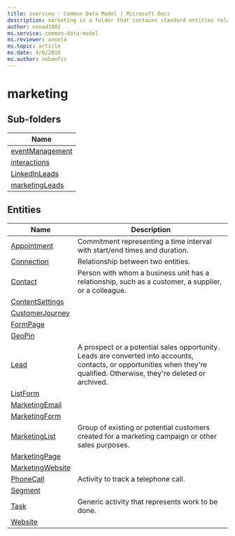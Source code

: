```yaml
---
title: overview - Common Data Model | Microsoft Docs
description: marketing is a folder that contains standard entities related to the Common Data Model.
author: nenad1002
ms.service: common-data-model
ms.reviewer: anneta
ms.topic: article
ms.date: 4/8/2019
ms.author: nebanfic
---
```


# marketing


## Sub-folders

|Name|
|---|
|[eventManagement](eventManagement/overview.md)|
|[interactions](interactions/overview.md)|
|[LinkedInLeads](LinkedInLeads/overview.md)|
|[marketingLeads](marketingLeads/overview.md)|




## Entities

|Name|Description|
|---|---|
|[Appointment](Appointment.md)|Commitment representing a time interval with start/end times and duration.  |
|[Connection](Connection.md)|Relationship between two entities.  |
|[Contact](Contact.md)|Person with whom a business unit has a relationship, such as a customer, a supplier, or a colleague.  |
|[ContentSettings](ContentSettings.md)|  |
|[CustomerJourney](CustomerJourney.md)|  |
|[FormPage](FormPage.md)|  |
|[GeoPin](GeoPin.md)|  |
|[Lead](Lead.md)|A prospect or a potential sales opportunity. Leads are converted into accounts, contacts, or opportunities when they're qualified. Otherwise, they're deleted or archived.  |
|[ListForm](ListForm.md)|  |
|[MarketingEmail](MarketingEmail.md)|  |
|[MarketingForm](MarketingForm.md)|  |
|[MarketingList](MarketingList.md)|Group of existing or potential customers created for a marketing campaign or other sales purposes.  |
|[MarketingPage](MarketingPage.md)|  |
|[MarketingWebsite](MarketingWebsite.md)|  |
|[PhoneCall](PhoneCall.md)|Activity to track a telephone call.  |
|[Segment](Segment.md)|  |
|[Task](Task.md)|Generic activity that represents work to be done.  |
|[Website](Website.md)|  |
